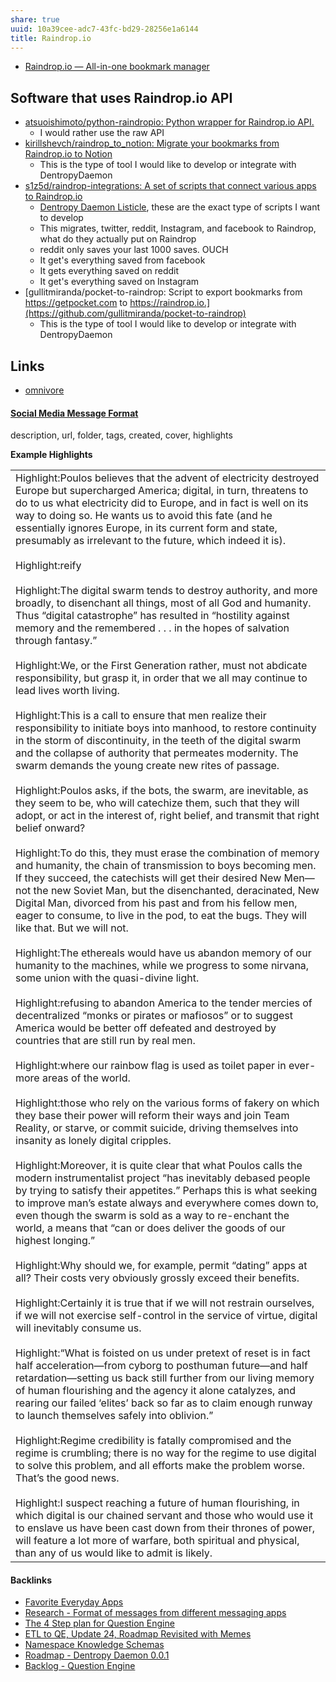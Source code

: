 ```yaml
---
share: true
uuid: 10a39cee-adc7-43fc-bd29-28256e1a6144
title: Raindrop.io
---
```

* [Raindrop.io — All-in-one bookmark manager](https://raindrop.io/)

## Software that uses Raindrop.io API

* [atsuoishimoto/python-raindropio: Python wrapper for Raindrop.io API.](https://github.com/atsuoishimoto/python-raindropio)
	* I would rather use the raw API
* [kirillshevch/raindrop\_to\_notion: Migrate your bookmarks from Raindrop.io to Notion](https://github.com/kirillshevch/raindrop_to_notion)
	* This is the type of tool I would like to develop or integrate with DentropyDaemon
* [s1z5d/raindrop-integrations: A set of scripts that connect various apps to Raindrop.io](https://github.com/s1z5d/raindrop-integrations)
	* [Dentropy Daemon Listicle](../15c66694-3dc9-4115-afb8-887a6e52ffea), these are the exact type of scripts I want to develop
	* This migrates, twitter, reddit, Instagram, and facebook to Raindrop, what do they actually put on Raindrop
	* reddit only saves your last 1000 saves. OUCH
	* It get's everything saved from facebook
	* It gets everything saved on reddit
	* It get's everything saved on Instagram
* [gullitmiranda/pocket-to-raindrop: Script to export bookmarks from https://getpocket.com to https://raindrop.io.](https://github.com/gullitmiranda/pocket-to-raindrop)
	* This is the type of tool I would like to develop or integrate with DentropyDaemon

## Links

* [omnivore](../0f9c35d3-301b-415b-b2e2-86aaa99aca16)

#### [Social Media Message Format](../ea6dd9c4-c148-4631-af5f-63ffe73fceb3)

description, url,	folder,	tags,	created,	cover,	highlights

**Example Highlights**

|   |
|---|
|Highlight:Poulos believes that the advent of electricity destroyed Europe but supercharged America; digital, in turn, threatens to do to us what electricity did to Europe, and in fact is well on its way to doing so. He wants us to avoid this fate (and he essentially ignores Europe, in its current form and state, presumably as irrelevant to the future, which indeed it is).  <br>  <br>Highlight:reify  <br>  <br>Highlight:The digital swarm tends to destroy authority, and more broadly, to disenchant all things, most of all God and humanity. Thus “digital catastrophe” has resulted in “hostility against memory and the remembered . . . in the hopes of salvation through fantasy.”  <br>  <br>Highlight:We, or the First Generation rather, must not abdicate responsibility, but grasp it, in order that we all may continue to lead lives worth living.  <br>  <br>Highlight:This is a call to ensure that men realize their responsibility to initiate boys into manhood, to restore continuity in the storm of discontinuity, in the teeth of the digital swarm and the collapse of authority that permeates modernity. The swarm demands the young create new rites of passage.  <br>  <br>Highlight:Poulos asks, if the bots, the swarm, are inevitable, as they seem to be, who will catechize them, such that they will adopt, or act in the interest of, right belief, and transmit that right belief onward?  <br>  <br>Highlight:To do this, they must erase the combination of memory and humanity, the chain of transmission to boys becoming men. If they succeed, the catechists will get their desired New Men—not the new Soviet Man, but the disenchanted, deracinated, New Digital Man, divorced from his past and from his fellow men, eager to consume, to live in the pod, to eat the bugs. They will like that. But we will not.  <br>  <br>Highlight:The ethereals would have us abandon memory of our humanity to the machines, while we progress to some nirvana, some union with the quasi-divine light.  <br>  <br>Highlight:refusing to abandon America to the tender mercies of decentralized “monks or pirates or mafiosos” or to suggest America would be better off defeated and destroyed by countries that are still run by real men.  <br>  <br>Highlight:where our rainbow flag is used as toilet paper in ever-more areas of the world.  <br>  <br>Highlight:those who rely on the various forms of fakery on which they base their power will reform their ways and join Team Reality, or starve, or commit suicide, driving themselves into insanity as lonely digital cripples.  <br>  <br>Highlight:Moreover, it is quite clear that what Poulos calls the modern instrumentalist project “has inevitably debased people by trying to satisfy their appetites.” Perhaps this is what seeking to improve man’s estate always and everywhere comes down to, even though the swarm is sold as a way to re-enchant the world, a means that “can or does deliver the goods of our highest longing.”  <br>  <br>Highlight:Why should we, for example, permit “dating” apps at all? Their costs very obviously grossly exceed their benefits.  <br>  <br>Highlight:Certainly it is true that if we will not restrain ourselves, if we will not exercise self-control in the service of virtue, digital will inevitably consume us.  <br>  <br>Highlight:“What is foisted on us under pretext of reset is in fact half acceleration—from cyborg to posthuman future—and half retardation—setting us back still further from our living memory of human flourishing and the agency it alone catalyzes, and rearing our failed ‘elites’ back so far as to claim enough runway to launch themselves safely into oblivion.”  <br>  <br>Highlight:Regime credibility is fatally compromised and the regime is crumbling; there is no way for the regime to use digital to solve this problem, and all efforts make the problem worse. That’s the good news.  <br>  <br>Highlight:I suspect reaching a future of human flourishing, in which digital is our chained servant and those who would use it to enslave us have been cast down from their thrones of power, will feature a lot more of warfare, both spiritual and physical, than any of us would like to admit is likely.|

#### Backlinks

* [Favorite Everyday Apps](/444ff7c7-77b4-483c-b801-3955d2daeb0a)
* [Research - Format of messages from different messaging apps](/6af8ae27-bf2e-4228-aaba-d28f82f4e329)
* [The 4 Step plan for Question Engine](/9dfba51c-8092-411d-859b-9acf356ec385)
* [ETL to QE, Update 24, Roadmap Revisited with Memes](/89c90b4a-2065-4b58-93eb-107794ed8671)
* [Namespace Knowledge Schemas](/98674655-97b4-4c2d-a7ce-4ae6967044ac)
* [Roadmap - Dentropy Daemon 0.0.1](/8d4d461f-49f7-4dbd-829f-807d0bb602df)
* [Backlog - Question Engine](/889c6648-4cf6-4887-848e-b01c4e5f1e71)